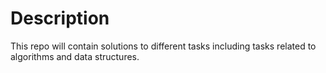 # Description
This repo will contain solutions to different tasks including tasks related to 
algorithms and data structures.
